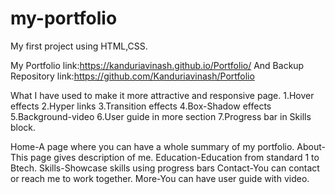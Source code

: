 # my-portfolio
My first project using HTML,CSS.

My Portfolio link:https://kanduriavinash.github.io/Portfolio/
 And Backup Repository link:https://github.com/Kanduriavinash/Portfolio
 
What I have used to make it more attractive and responsive page.
1.Hover effects
2.Hyper links
3.Transition effects
4.Box-Shadow effects
5.Background-video
6.User guide in more section 
7.Progress bar in Skills block.

Home-A page where you can have a whole summary of my portfolio.
About-This page gives description of me.
Education-Education from standard 1 to Btech.
Skills-Showcase skills using progress bars 
Contact-You can contact or reach me to work together.
More-You can have user guide with video.
